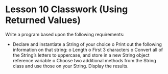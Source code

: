 # Lesson 10 Classwork (Using Returned Values)

Write a program based upon the following requirements:
- Declare and instantiate a String of your choice
o Print out the following information on that string:
o Length
o First 3 characters
o Convert all of the String’s letters to uppercase, and
store in a new String object reference variable
o Choose two additional methods from the String class
and use those on your String. Display the results.
